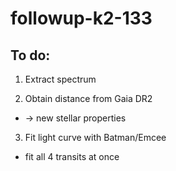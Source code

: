 # followup-k2-133

## To do:
1. Extract spectrum

2. Obtain distance from Gaia DR2
* -> new stellar properties

3. Fit light curve with Batman/Emcee
* fit all 4 transits at once
